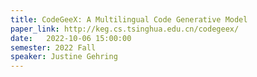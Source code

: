 ```yaml
---
title: CodeGeeX: A Multilingual Code Generative Model
paper_link: http://keg.cs.tsinghua.edu.cn/codegeex/
date:   2022-10-06 15:00:00
semester: 2022 Fall
speaker: Justine Gehring
---
```

